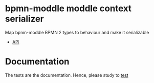 bpmn-moddle moddle context serializer
=====================================

Map bpmn-moddle BPMN 2 types to behaviour and make it serializable

- [API](/API.md)

# Documentation

The tests are the documentation. Hence, please study to [test](/test/serializer-test.js)
